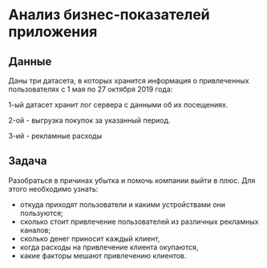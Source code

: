# Анализ бизнес-показателей приложения
## Данные
Даны три датасета, в которых хранится информация о привлеченных пользователях с 1 мая по 27 октября 2019 года:

1-ый датасет хранит лог сервера с данными об их посещениях.

2-ой - выгрузка покупок за указанный период.

3-ий - рекламные расходы
## Задача
Разобраться в причинах убытка и помочь компании выйти в плюс. Для этого необходимо узнать:
- откуда приходят пользователи и какими устройствами они пользуются;
- сколько стоит привлечение пользователей из различных рекламных каналов;
- сколько денег приносит каждый клиент,
- когда расходы на привлечение клиента окупаются,
- какие факторы мешают привлечению клиентов.


